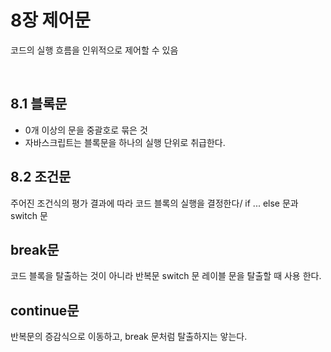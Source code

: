 # 8장 제어문

코드의 실행 흐름을 인위적으로 제어할 수 있음

</br>

## 8.1 블록문

- 0개 이상의 문을 중괄호로 묶은 것
- 자바스크립트는 블록문을 하나의 실행 단위로 취급한다.

## 8.2 조건문

주어진 조건식의 평가 결과에 따라 코드 블록의 실행을 결정한다/
if ... else 문과 switch 문

## break문

코드 블록을 탈출하는 것이 아니라 반복문 switch 문 레이블 문을 탈출할 때 사용 한다.

## continue문

반복문의 증감식으로 이동하고, break 문처럼 탈출하지는 앟는다.
